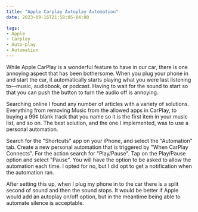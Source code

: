 ```yaml
---
title: "Apple Carplay Autoplay Automation"
date: 2023-09-16T21:58:05-04:00

tags:
- Apple
- Carplay
- Auto-play
- Automation
---
```

While Apple CarPlay is a wonderful feature to have in our car, there is one annoying aspect that has
been bothersome. When you plug your phone in and start the car, it automatically starts playing what
you were last listening to—music, audiobook, or podcast. Having to wait for the sound to start so that
you can push the button to turn the audio off is annoying.

Searching online I found any number of articles with a variety of solutions. Everything from
removing Music from the allowed apps in CarPlay, to buying a 99¢ blank track that you name so it is the first
item in your music list, and so on. The best solution, and the one I implemented, was to use a
personal automation.

Search for the "Shortcuts" app on your iPhone, and select the "Automation" tab. Create a new
personal automation that is triggered by "When CarPlay Connects". For the action search for
"Play/Pause". Tap on the Play/Pause option and select "Pause". You will have the option to be asked
to allow the automation each time. I opted for no, but I did opt to get a notification when the
automation ran.

After setting this up, when I plug my phone in to the car there is a split second of sound and then
the sound stops. It would be better if Apple would add an autoplay on/off option, but in the
meantime being able to automate silence is acceptable.
